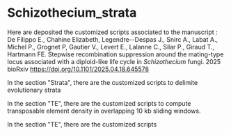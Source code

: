 # Schizothecium_strata

Here are deposited the customized scripts associated to the manuscript : De Filippo E., Chahine Elizabeth, Legendre--Despas J., Snirc A., Labat A., Michel P., Grognet P, Gautier V., Levert E., Lalanne C., Silar P., Giraud T., Hartmann FE. Stepwise recombination suppression around the mating-type locus associated with a diploid-like life cycle in <i>Schizothecium</i> fungi. 2025 bioRxiv https://doi.org/10.1101/2025.04.18.645578 

In the section "Strata", there are the customized scripts to delimite evolutionary strata

In the section "TE", there are the customized scripts to compute transposable element density in overlapping 10 kb sliding windows.

In the section "TE",  there are the customized scripts
